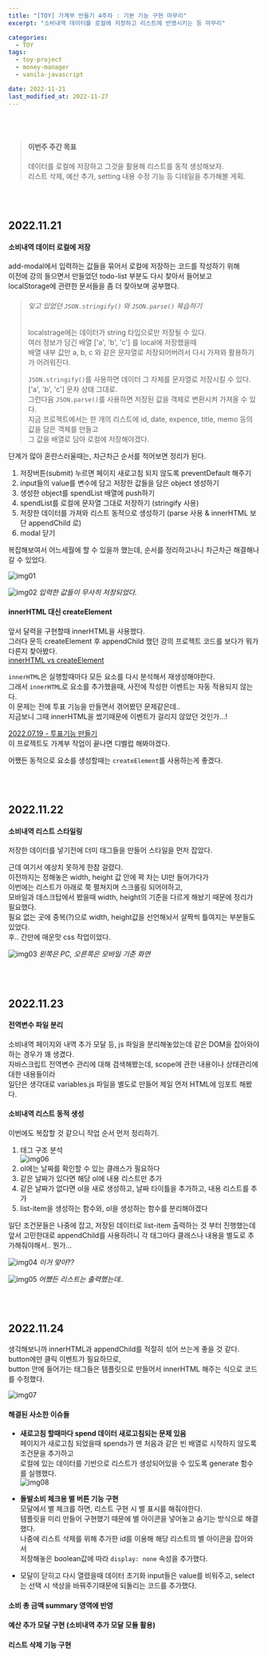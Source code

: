 ```yaml
---
title: "[TOY] 가계부 만들기 4주차 : 기본 기능 구현 마무리"
excerpt: "소비내역 데이터를 로컬에 저장하고 리스트에 반영시키는 등 마무리"

categories:
  - TOY
tags:
  - toy-project
  - money-manager
  - vanila-javascript

date: 2022-11-21
last_modified_at: 2022-11-27
---
```


<br><br>

> #### 이번주 주간 목표
>
> 데이터를 로컬에 저장하고 그것을 활용해 리스트를 동적 생성해보자.<br>
> 리스트 삭제, 예산 추가, setting 내용 수정 기능 등 디테일을 추가해볼 게획.

<br><br>

## 2022.11.21

#### 소비내역 데이터 로컬에 저장

add-modal에서 입력하는 값들을 묶어서 로컬에 저장하는 코드를 작성하기 위해<br>
이전에 강의 들으면서 만들었던 todo-list 부분도 다시 찾아서 들어보고<br>
localStorage에 관련한 문서들을 좀 더 찾아보며 공부했다.

> ###### 잊고 있었던 `JSON.stringify()` 와 `JSON.parse()` 복습하기
>
> localstrage에는 데이터가 string 타입으로만 저장될 수 있다.<br>
> 여러 정보가 담긴 배열 ['a', 'b', 'c'] 를 local에 저장했을때<br>
> 배열 내부 값만 a, b, c 와 같은 문자열로 저장되어버려서 다시 가져와 활용하기가 어려워진다.
>
> `JSON.stringify()`를 사용하면 데이터 그 자체를 문자열로 저장시킬 수 있다.<br> ['a', 'b', 'c'] 문자 상태 그대로.<br>
> 그런다음 `JSON.parse()`를 사용하면 저장된 값을 객체로 변환시켜 가져올 수 있다.<br>
> 지금 프로젝트에서는 한 개의 리스트에 id, date, expence, title, memo 등의 값을 담은 객체를 만들고<br>
> 그 값을 배열로 담아 로컬에 저장해야겠다.

단계가 많아 혼란스러울때는, 차근차근 순서를 적어보면 정리가 된다.

1. 저장버튼(submit) 누르면 페이지 새로고침 되지 않도록 preventDefault 해주기
2. input들의 value를 변수에 담고 저장한 값들을 담은 object 생성하기
3. 생성한 object를 spendList 배열에 push하기
4. spendList를 로컬에 문자열 그대로 저장하기 (stringify 사용)
5. 저장한 데이터를 가져와 리스트 동적으로 생성하기 (parse 사용 & innerHTML 보단 appendChild 로)
6. modal 닫기

복잡해보여서 어느세월에 할 수 있을까 했는데,
순서를 정리하고나니 차근차근 해결해나갈 수 있었다.

![img01](https://user-images.githubusercontent.com/81657811/203342746-46a8e8ce-65ff-4cde-ba19-6958577c0cbd.png)

![img02](https://user-images.githubusercontent.com/81657811/203343487-c3b1d13c-157d-4243-ad69-32b4400b2934.png)
_입력한 값들이 무사히 저장되었다._

#### innerHTML 대신 createElement

앞서 달력을 구현할때 innerHTML을 사용했다.<br>
그러다 문득 createElement 후 appendChild 했던 강의 프로젝트 코드를 보다가 뭐가 다른지 찾아봤다.<br>
[innerHTML vs createElement]

`innerHTML`은 실행할때마다 모든 요소를 다시 분석해서 재생성해야한다.<br>
그래서 `innerHTML`로 요소를 추가했을때, 사전에 작성한 이벤트는 자동 적용되지 않는다.<br>
이 문제는 전에 투표 기능을 만들면서 겪어봤던 문제같은데..<br>
지금보니 그때 innerHTML을 썼기때문에 이벤트가 걸리지 않았던 것인가...!

[2022.07.19 - 투표기능 만들기]<br>
이 프로젝트도 가계부 작업이 끝나면 디벨럽 해봐야겠다.

어쨌든 동적으로 요소를 생성할때는 `createElement`를 사용하는게 좋겠다.

<br><br>

## 2022.11.22

#### 소비내역 리스트 스타일링

저장한 데이터를 넣기전에 더미 태그들을 만들어 스타일을 먼저 잡았다.

근데 여기서 예상치 못하게 한참 걸렸다.<br>
이전까지는 정해놓은 width, height 값 안에 꽉 차는 UI만 들어가다가<br>
이번에는 리스트가 아래로 쭉 펼쳐지며 스크롤링 되어야하고,<br>
모바일과 데스크탑에서 봤을때 width, height의 기준을 다르게 해놨기 때문에 정리가 필요했다.<br>
필요 없는 곳에 중복(?)으로 width, height값을 선언해놔서 살짝씩 틀여지는 부분들도 있었다.<br>
후.. 간만에 매운맛 css 작업이었다.

![img03](https://user-images.githubusercontent.com/81657811/203344133-9ef5bbbf-7165-4436-93bb-e7c42b55d80d.png)
_왼쪽은 PC, 오른쪽은 모바일 기준 화면_

<br><br>

## 2022.11.23

#### 전역변수 파일 분리

소비내역 페이지와 내역 추가 모달 등, js 파일을 분리해놓았는데 같은 DOM을 잡아와야하는 경우가 꽤 생겼다.<br>
자바스크립트 전역변수 관리에 대해 검색해봤는데, scope에 관한 내용이나 상태관리에 대한 내용들이라<br>
일단은 생각대로 variables.js 파일을 별도로 만들어 제일 먼저 HTML에 임포트 해봤다.

#### 소비내역 리스트 동적 생성

이번에도 복잡할 것 같으니 작업 순서 먼저 정리하기.

1. 태그 구조 분석<br>
   ![img06](https://user-images.githubusercontent.com/81657811/203593450-503c03c4-d413-4957-ae7b-8087b929ec2d.png)
2. ol에는 날짜를 확인할 수 있는 클래스가 필요하다
3. 같은 날짜가 있다면 해당 ol에 내용 리스트만 추가
4. 같은 날짜가 없다면 ol을 새로 생성하고, 날짜 타이틀을 추가하고, 내용 리스트를 추가
5. list-item을 생성하는 함수와, ol을 생성하는 함수를 분리해야겠다

일단 조건문들은 나중에 잡고, 저장된 데이터로 list-item 출력하는 것 부터 진행했는데<br>
앞서 고민한대로 appendChild를 사용하려니 각 태그마다 클래스나 내용을 별도로 추가해줘야해서.. 뭔가...

![img04](https://user-images.githubusercontent.com/81657811/203591766-8eeee077-1f47-448b-b540-6de0455a2410.png)
_이거 맞아??_

![img05](https://user-images.githubusercontent.com/81657811/203591778-7e8b6aeb-2828-41f6-8b8c-394441ccaeff.png)
_어쨌든 리스트는 출력했는데.._

<br><br>

## 2022.11.24

생각해보니까 innerHTML과 appendChild를 적절히 섞어 쓰는게 좋을 것 같다.<br>
button에만 클릭 이벤트가 필요하므로,<br>
button 안에 들어가는 태그들은 템플릿으로 만들어서 innerHTML 해주는 식으로 코드를 수정했다.

![img07](https://user-images.githubusercontent.com/81657811/203756403-7dacd47a-058e-4a31-a3d5-2d57f3dc8ab0.png)

#### 해결된 사소한 이슈들

- **새로고침 할때마다 spend 데이터 새로고침되는 문제 있음**<br>
  페이지가 새로고침 되었을때 spends가 맨 처음과 같은 빈 배열로 시작하지 않도록 조건문을 추가하고<br>
  로컬에 있는 데이터를 기반으로 리스트가 생성되어있을 수 있도록 generate 함수를 실행했다.<br>
  ![img08](https://user-images.githubusercontent.com/81657811/203773698-0bf162b3-a8ad-4434-985d-4579a5406046.png)

- **돌발소비 체크용 별 버튼 기능 구현**<br>
  모달에서 별 체크를 하면, 리스트 구현 시 별 표시를 해줘야한다.<br>
  템플릿을 미리 만들어 구현했기 때문에 별 아이콘을 넣어놓고 숨기는 방식으로 해결했다.<br>
  나중에 리스트 삭제를 위해 추가한 id를 이용해 해당 리스트의 별 아이콘을 잡아와서<br>
  저장해놓은 boolean값에 따라 `display: none` 속성을 추가했다.

- 모달이 닫히고 다시 열렸을때 데이터 초기화
  input들은 value를 비워주고, select는 선택 시 색상을 바꿔주기때문에 되돌리는 코드를 추가했다.

#### 소비 총 금액 summary 영역에 반영

#### 예산 추가 모달 구현 (소비내역 추가 모달 모듈 활용)

#### 리스트 삭제 기능 구현

[innerhtml vs createelement]: https://velog.io/@arthur/innerHTML-vs-createElement
[2022.07.19 - 투표기능 만들기]: https://yojessie.github.io/til/post-32/
